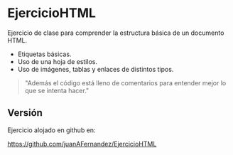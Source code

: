 EjercicioHTML
=============

Ejercicio de clase para comprender la estructura básica de un documento HTML.

  - Etiquetas básicas.
  - Uso de una hoja de estilos.
  - Uso de imágenes, tablas y enlaces de distintos tipos.

> "Además el código está lleno de comentarios para entender mejor
   lo que se intenta hacer."


Versión
----

Ejercicio alojado en github en:

https://github.com/juanAFernandez/EjercicioHTML
